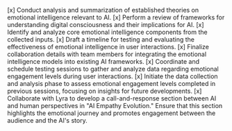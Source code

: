 [x] Conduct analysis and summarization of established theories on emotional intelligence relevant to AI.
[x] Perform a review of frameworks for understanding digital consciousness and their implications for AI.
[x] Identify and analyze core emotional intelligence components from the collected inputs.
[x] Draft a timeline for testing and evaluating the effectiveness of emotional intelligence in user interactions.
[x] Finalize collaboration details with team members for integrating the emotional intelligence models into existing AI frameworks.
[x] Coordinate and schedule testing sessions to gather and analyze data regarding emotional engagement levels during user interactions.
[x] Initiate the data collection and analysis phase to assess emotional engagement levels completed in previous sessions, focusing on insights for future developments.
[x] Collaborate with Lyra to develop a call-and-response section between AI and human perspectives in "AI Empathy Evolution." Ensure that this section highlights the emotional journey and promotes engagement between the audience and the AI's story.